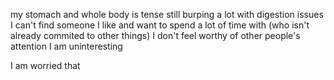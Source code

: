 my stomach and whole body is tense
still burping a lot with digestion issues
I can't find someone I like and want to spend a lot of time with (who isn't already commited to other things)
I don't feel worthy of other people's attention
I am uninteresting

I am worried that 